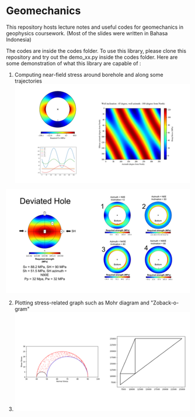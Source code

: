 # Geomechanics 

This repository hosts lecture notes and useful codes for geomechanics in geophysics coursework. (Most of the slides were written in Bahasa Indonesia)

The codes are inside the codes folder. To use this library, please clone this repository and try out the demo_xx.py inside the codes folder.
Here are some demonstration of what this library are capable of :

1. Computing near-field stress around borehole and along some trajectories
![alt text](https://github.com/azharharisandi14/Intro-Geomechanics/blob/master/thumbnails/01.png?raw=true)

![alt text](https://github.com/azharharisandi14/Intro-Geomechanics/blob/master/thumbnails/02.png?raw=true)

2. Plotting stress-related graph such as Mohr diagram and "Zoback-o-gram"
3. ![alt text](https://github.com/azharharisandi14/Intro-Geomechanics/blob/master/thumbnails/03.png?raw=true)

